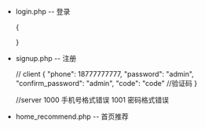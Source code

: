 + login.php  -- 登录

    {
      
    }

+ signup.php -- 注册
    
    // client
    {
      "phone": 18777777777, 
      "password": "admin",
      "confirm_password": "admin",
      "code": "code" //验证码
    }
    
    //server
    1000 手机号格式错误
    1001 密码格式错误
    
    
+ home_recommend.php -- 首页推荐    

  
    
   
    
    
    
    
    
    
    
    
